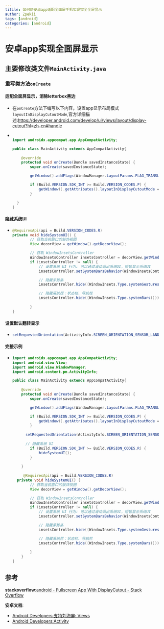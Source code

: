 ```yaml
---
titile: 如何使安卓app适配全面屏手机实现完全全屏显示
author: Zpekii
tags: [android]
categories: [android]
---
```


# 安卓app实现全面屏显示

## 主要修改类文件`MainActivity.java`

### 重写类方法`onCreate`

#### 适配全面屏显示，消除letterbox黑边

- 在`onCreate`方法下编写以下内容，设置app显示布局模式`layoutInDisplayCutoutMode`,官方详细描述:https://developer.android.com/develop/ui/views/layout/display-cutout?hl=zh-cn#handle

- ```java
  
  import androidx.appcompat.app.AppCompatActivity;
  
  public class MainActivity extends AppCompatActivity{
      
      @override
      protected void onCreate(Bundle savedInstanceState) {
          super.onCreate(savedInstanceState);
  
          getWindow().addFlags(WindowManager.LayoutParams.FLAG_TRANSLUCENT_STATUS);
  
          if (Build.VERSION.SDK_INT >= Build.VERSION_CODES.P) {
              getWindow().getAttributes().layoutInDisplayCutoutMode = WindowManager.LayoutParams.LAYOUT_IN_DISPLAY_CUTOUT_MODE_ALWAYS;
          }
  
  	}
  }
  
  ```

#### 隐藏系统UI

- ```java
  @RequiresApi(api = Build.VERSION_CODES.R)
  private void hideSystemUI() {
          // 获取当前窗口的装饰视图
          View decorView = getWindow().getDecorView();
  
          // 获取 WindowInsetsController
          WindowInsetsController insetsController = decorView.getWindowInsetsController();
          if (insetsController != null) {
              // 设置系统 UI 行为: 可以通过滑动调出系统UI，短暂显示系统UI
              insetsController.setSystemBarsBehavior(WindowInsetsController.BEHAVIOR_SHOW_TRANSIENT_BARS_BY_SWIPE);
  
              // 隐藏手势条
              insetsController.hide((WindowInsets.Type.systemGestures()));
  
              // 隐藏系统栏：状态栏、导航栏
              insetsController.hide((WindowInsets.Type.systemBars()));
              
          }
  }
  ```

#### 设置默认翻转显示

- ```java
  setRequestedOrientation(ActivityInfo.SCREEN_ORIENTATION_SENSOR_LANDSCAPE);
  ```

#### 完整示例

- ```java
  import androidx.appcompat.app.AppCompatActivity;
  import android.view.View;
  import android.view.WindowManager;
  import android.content.pm.ActivityInfo;
  
  public class MainActivity extends AppCompatActivity{
      
      @override
      protected void onCreate(Bundle savedInstanceState) {
          super.onCreate(savedInstanceState);
  
          getWindow().addFlags(WindowManager.LayoutParams.FLAG_TRANSLUCENT_STATUS);
  
          if (Build.VERSION.SDK_INT >= Build.VERSION_CODES.P) {
              getWindow().getAttributes().layoutInDisplayCutoutMode = WindowManager.LayoutParams.LAYOUT_IN_DISPLAY_CUTOUT_MODE_ALWAYS;
          }
  	
  		setRequestedOrientation(ActivityInfo.SCREEN_ORIENTATION_SENSOR_LANDSCAPE);
  	
      	// 隐藏系统 UI
          if (Build.VERSION.SDK_INT >= Build.VERSION_CODES.R) {
              hideSystemUI();
          }
          
      }
  	
       @RequiresApi(api = Build.VERSION_CODES.R)
  	private void hideSystemUI() {
          // 获取当前窗口的装饰视图
          View decorView = getWindow().getDecorView();
  
          // 获取 WindowInsetsController
          WindowInsetsController insetsController = decorView.getWindowInsetsController();
          if (insetsController != null) {
              // 设置系统 UI 行为: 可以通过滑动调出系统UI，短暂显示系统UI
              insetsController.setSystemBarsBehavior(WindowInsetsController.BEHAVIOR_SHOW_TRANSIENT_BARS_BY_SWIPE);
  
              // 隐藏手势条
              insetsController.hide((WindowInsets.Type.systemGestures()));
  
              // 隐藏系统栏：状态栏、导航栏
              insetsController.hide((WindowInsets.Type.systemBars()));
              
          }
      }
  }
  ```

## 参考

**stackoverflow**:[android - Fullscreen App With DisplayCutout - Stack Overflow](https://stackoverflow.com/questions/49190381/fullscreen-app-with-displaycutout)

**安卓文档**:

- [Android Developers:支持刘海屏: Views ](https://developer.android.com/develop/ui/views/layout/display-cutout?hl=zh-cn)
- [Android Developers:Activity](https://developer.android.com/reference/android/app/Activity)

